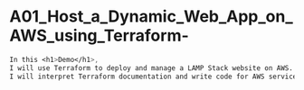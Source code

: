 # A01_Host_a_Dynamic_Web_App_on_AWS_using_Terraform-

```css
In this <h1>Demo</h1>, 
I will use Terraform to deploy and manage a LAMP Stack website on AWS.
I will interpret Terraform documentation and write code for AWS services
```